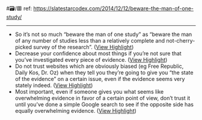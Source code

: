 #🗃/🟥 
ref: 
https://slatestarcodex.com/2014/12/12/beware-the-man-of-one-study/

---

- So it’s not so much “beware the man of one study” as “beware the man of any number of studies less than a relatively complete and not-cherry-picked survey of the research”. ([View Highlight](https://read.readwise.io/read/01gn1naj7qqw50re24egqep7v8))
- Decrease your confidence about most things if you’re not sure that you’ve investigated every piece of evidence. ([View Highlight](https://read.readwise.io/read/01gn1p3wryv2v2fn0bpx5tf3ks))
- Do not trust websites which are obviously biased (eg Free Republic, Daily Kos, Dr. Oz) when they tell you they’re going to give you “the state of the evidence” on a certain issue, even if the evidence seems very stately indeed. ([View Highlight](https://read.readwise.io/read/01gn1p4db9mwv6s6z71568xdth))
- Most important, even if someone gives you what seems like overwhelming evidence in favor of a certain point of view, don’t trust it until you’ve done a simple Google search to see if the opposite side has equally overwhelming evidence. ([View Highlight](https://read.readwise.io/read/01gn1p9e1h29msgbh95raqpt8v))
